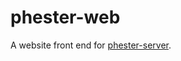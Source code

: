 phester-web
===========

A website front end for [phester-server](https://github.com/colinmutter/phester-server).
